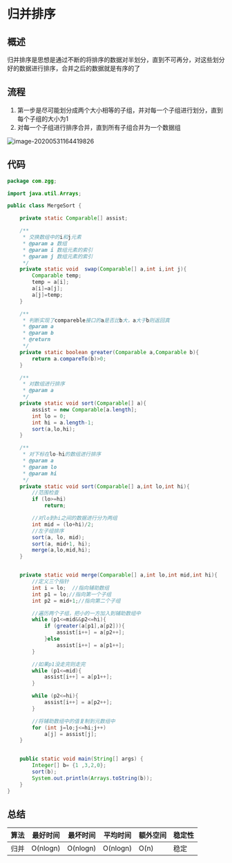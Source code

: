 # 归并排序

## 概述

归并排序是思想是通过不断的将排序的数据对半划分，直到不可再分，对这些划分好的数据进行排序，合并之后的数据就是有序的了

## 流程

1. 第一步是尽可能划分成两个大小相等的子组，并对每一个子组进行划分，直到每个子组的大小为1
2. 对每一个子组进行排序合并，直到所有子组合并为一个数据组

![image-20200531164419826](https://lightforstar.oss-cn-shenzhen.aliyuncs.com/blog/image-20200531164419826.png)

## 代码

```java
package com.zgg;

import java.util.Arrays;

public class MergeSort {

    private static Comparable[] assist;

    /**
     * 交换数组中的i和j元素
     * @param a 数组
     * @param i 数组元素的索引
     * @param j 数组元素的索引
     */
    private static void  swap(Comparable[] a,int i,int j){
        Comparable temp;
        temp = a[i];
        a[i]=a[j];
        a[j]=temp;
    }

    /**
     * 判断实现了compareble接口的a是否比b大，a大于b则返回真
     * @param a
     * @param b
     * @return
     */
    private static boolean greater(Comparable a,Comparable b){
        return a.compareTo(b)>0;
    }

    /**
     * 对数组进行排序
     * @param a
     */
    private static void sort(Comparable[] a){
        assist = new Comparable[a.length];
        int lo = 0;
        int hi = a.length-1;
        sort(a,lo,hi);
    }

    /**
     * 对下标在lo-hi的数组进行排序
     * @param a
     * @param lo
     * @param hi
     */
    private static void sort(Comparable[] a,int lo,int hi){
        //范围检查
        if (lo>=hi)
            return;

        //对lo到hi之间的数据进行分为两组
        int mid = (lo+hi)/2;
        //左子组排序
        sort(a, lo, mid);
        sort(a, mid+1, hi);
        merge(a,lo,mid,hi);
    }


    private static void merge(Comparable[] a,int lo,int mid,int hi){
        //定义三个指针
        int i = lo;  //指向辅助数组
        int p1 = lo;//指向第一个子组
        int p2 = mid+1;//指向第二个子组

        //遍历两个子组，把小的一方加入到辅助数组中
        while (p1<=mid&&p2<=hi){
            if (greater(a[p1],a[p2])){
                assist[i++] = a[p2++];
            }else
                assist[i++] = a[p1++];
        }

        //如果p1没走完则走完
        while (p1<=mid){
            assist[i++] = a[p1++];
        }

        while (p2<=hi){
            assist[i++] = a[p2++];
        }

        //将辅助数组中的值复制到元数组中
        for (int j=lo;j<=hi;j++)
            a[j] = assist[j];
    }


    public static void main(String[] args) {
        Integer[] b= {1 ,3,2,0};
        sort(b);
        System.out.println(Arrays.toString(b));
    }
}


```

## 总结

| 算法 | 最好时间 | 最坏时间 | 平均时间 | 额外空间 | 稳定性 |
| ---- | -------- | -------- | -------- | -------- | ------ |
| 归并 | O(nlogn) | O(nlogn) | O(nlogn) | O(n)     | 稳定   |
